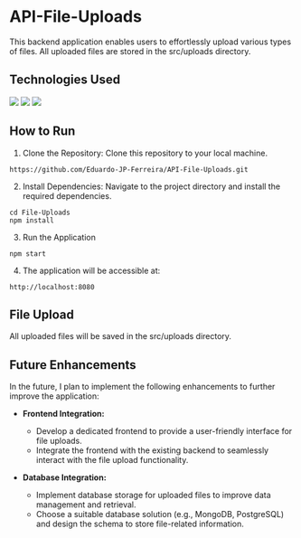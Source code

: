# API-File-Uploads

This backend application enables users to effortlessly upload various types of files. All uploaded files are stored in the src/uploads directory.

## Technologies Used

<p>
  <img src='https://img.shields.io/badge/Node.js-339933.svg?style=for-the-badge&logo=nodedotjs&logoColor=white'/>
  <img src='https://img.shields.io/badge/Express-000000.svg?style=for-the-badge&logo=Express&logoColor=white'/>
  <img src="https://img.shields.io/badge/EJS-B4CA65.svg?style=for-the-badge&logo=EJS&logoColor=black"/>
</p>

## How to Run

1. Clone the Repository: Clone this repository to your local machine.

```
https://github.com/Eduardo-JP-Ferreira/API-File-Uploads.git
```

2. Install Dependencies: Navigate to the project directory and install the required dependencies.

```
cd File-Uploads
npm install
```

3. Run the Application

```
npm start
```

4. The application will be accessible at:

```
http://localhost:8080
```

## File Upload

All uploaded files will be saved in the src/uploads directory.

## Future Enhancements

In the future, I plan to implement the following enhancements to further improve the application:

* **Frontend Integration:**
  - Develop a dedicated frontend to provide a user-friendly interface for file uploads.
  - Integrate the frontend with the existing backend to seamlessly interact with the file upload functionality.

* **Database Integration:**
  - Implement database storage for uploaded files to improve data management and retrieval.
  - Choose a suitable database solution (e.g., MongoDB, PostgreSQL) and design the schema to store file-related information.


